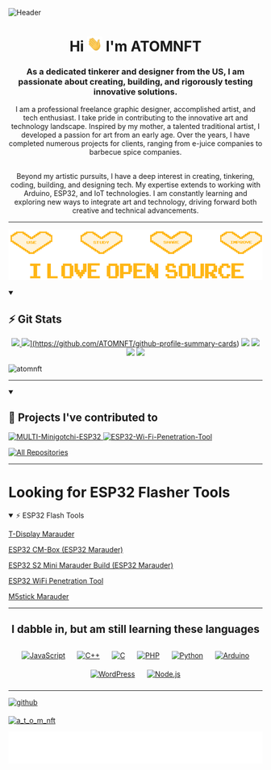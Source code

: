 ![Header](Images/myinfoheader.gif)

<h1 align="center">Hi <img src="Images/wave.gif" width="30px" height="30px" /> I'm ATOMNFT</h1>
<h3 align="center">As a dedicated tinkerer and designer from the US, I am passionate about creating, building, and rigorously testing innovative solutions.</h3>

<div align="center">
I am a professional freelance graphic designer, accomplished artist, and tech enthusiast. I take pride in contributing to the innovative art and technology landscape. Inspired by my mother, a talented traditional artist, I developed a passion for art from an early age. Over the years, I have completed numerous projects for clients, ranging from e-juice companies to barbecue spice companies.

<br>
<br>

Beyond my artistic pursuits, I have a deep interest in creating, tinkering, coding, building, and designing tech. My expertise extends to working with Arduino, ESP32, and IoT technologies. I am constantly learning and exploring new ways to integrate art and technology, driving forward both creative and technical advancements.
</div>

---
<!--ILOVEOPENSOURCE-->
<p align="center">
<img src="Images/ILOS.gif" height="100" width="100%">
</p>

<details open>
<summary><h2>⚡️ Git Stats</h2></summary>
<div align="center" >
<a  href="https://github.com/ATOMNFT">

![](http://github-profile-summary-cards.vercel.app/api/cards/profile-details?username=ATOMNFT&theme=aura_dark)
![](https://raw.githubusercontent.com/ATOMNFT/github-profile-summary-cards-example/master/profile-summary-card-output/aura_dark/0-profile-details.svg)](https://github.com/ATOMNFT/github-profile-summary-cards)
![](http://github-profile-summary-cards.vercel.app/api/cards/repos-per-language?username=ATOMNFT&theme=aura_dark)
![](http://github-profile-summary-cards.vercel.app/api/cards/most-commit-language?username=ATOMNFT&theme=aura_dark)
![](http://github-profile-summary-cards.vercel.app/api/cards/stats?username=ATOMNFT&theme=aura_dark)
![](http://github-profile-summary-cards.vercel.app/api/cards/productive-time?username=ATOMNFT&theme=aura_dark&utcOffset=8)
</a>
</div>

<p align="left"> <img src="https://komarev.com/ghpvc/?username=atomnft&label=Profile%20views&color=0e75b6&style=flat" alt="atomnft" /> </p>
</details>


---

<details open> 
  <summary><h2>📘 Projects I've contributed to</h2></summary>
  <!-- Repo info cards - https://github.com/ATOMNFT/github-readme-stats -->
  <!-- Small repo cards (fork) - https://github.com/ATOMNFT/github-readme-stats -->
	<a href="https://github.com/ATOMNFT/MULTI-Minigotchi-ESP32"><img width="278" src="https://github-readme-stats.vercel.app/api/pin/?username=ATOMNFT&repo=MULTI-Minigotchi-ESP32&show_icons=true&theme=chartreuse-dark&title_color=AAFF00&icon_color=F8D866&show_icons=true" alt="MULTI-Minigotchi-ESP32">
	</a>
	<a href="https://github.com/ATOMNFT/ESP32-Wi-Fi-Penetration-Tool"><img width="278" src="https://github-readme-stats.vercel.app/api/pin/?username=ATOMNFT&repo=ESP32-Wi-Fi-Penetration-Tool&show_icons=true&theme=chartreuse-dark&title_color=AAFF00&icon_color=F8D866&show_icons=true" alt="ESP32-Wi-Fi-Penetration-Tool">
	</a>

</details>

<a href="https://github.com/ATOMNFT?tab=repositories&sort=stargazers"><img alt="All Repositories" title="All Repositories" src="https://custom-icon-badges.demolab.com/badge/-Click%20Here%20For%20All%20My%20Repos-1F222E?style=for-the-badge&logoColor=white&logo=repo"/></a>
</details>

---

# Looking for ESP32 Flasher Tools
<details open>
<summary>⚡️ ESP32 Flash Tools</summary>
<p align="left"> 
  <a href=https://github.com/ATOMNFT/Marauder-T-display-TTGO>T-Display Marauder </a> </p>

<p align="left">
  <a href=https://github.com/ATOMNFT/CM-Box>ESP32 CM-Box (ESP32 Marauder)</a> </p>
  
<p align="left">
  <a href=https://github.com/ATOMNFT/ESP32-S2-Mini-Marauder-Build>ESP32 S2 Mini Marauder Build (ESP32 Marauder)</a> </p>

<p align="left"> 
  <a href=https://github.com/ATOMNFT/ESP32-Wi-Fi-Penetration-Tool>ESP32 WiFi Penetration Tool </a> </p>


<p align="left"> 
  <a href=https://github.com/ATOMNFT/M5stick-Marauder>M5stick Marauder </a> </p>
</details>

---

## <p align="center"> I dabble in, but am still learning these languages </p>
<div align="center">  
<a href="https://www.javascript.com/" target="_blank"><img style="margin: 10px" src="https://profilinator.rishav.dev/skills-assets/javascript-original.svg" alt="JavaScript" height="25" /></a>  
<a href="https://www.cplusplus.com/" target="_blank"><img style="margin: 10px" src="https://profilinator.rishav.dev/skills-assets/cplusplus-original.svg" alt="C++" height="25" /></a>  
<a href="https://www.cprogramming.com/" target="_blank"><img style="margin: 10px" src="https://profilinator.rishav.dev/skills-assets/c-original.svg" alt="C" height="25" /></a>  
<a href="https://www.php.net/" target="_blank"><img style="margin: 10px" src="https://profilinator.rishav.dev/skills-assets/php-original.svg" alt="PHP" height="25" /></a>  
<a href="https://www.python.org/" target="_blank"><img style="margin: 10px" src="https://profilinator.rishav.dev/skills-assets/python-original.svg" alt="Python" height="25" /></a>  
<a href="https://www.arduino.cc/" target="_blank"><img style="margin: 10px" src="https://profilinator.rishav.dev/skills-assets/arduino.png" alt="Arduino" height="25" /></a>  
<a href="https://wordpress.com/" target="_blank"><img style="margin: 10px" src="https://profilinator.rishav.dev/skills-assets/wordpress.png" alt="WordPress" height="25" /></a>  
<a href="https://nodejs.org/" target="_blank"><img style="margin: 10px" src="https://profilinator.rishav.dev/skills-assets/nodejs-original-wordmark.svg" alt="Node.js" height="25" /></a> 
</div>  

___

<p align="left">
<a href="https://github.com/ATOMNFT" target="_blank">
<img src=https://img.shields.io/badge/github-%2324292e.svg?&style=for-the-badge&logo=github&logoColor=white alt=github style="margin-bottom: 5px;" />
</a>  
</p>

<p align="left"> <a href="https://twitter.com/a_t_o_m_nft" target="blank"><img src="https://img.shields.io/twitter/follow/a_t_o_m_nft?logo=twitter&style=for-the-badge" alt="a_t_o_m_nft" /></a> </p>

<p align="center">
<img src="https://github.com/ATOMNFT/ATOMNFT/blob/main/Images/Repolike.svg">
</p>